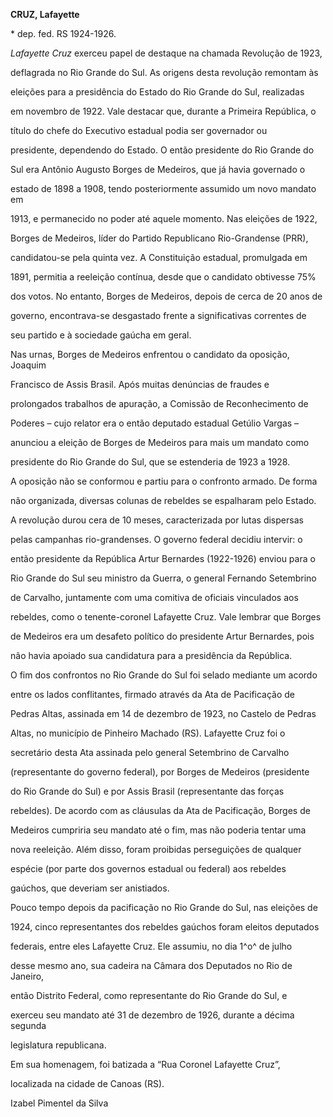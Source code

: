 **CRUZ, Lafayette**



\* dep. fed. RS 1924-1926.



*Lafayette Cruz* exerceu papel de destaque na chamada Revolução de 1923,

deflagrada no Rio Grande do Sul. As origens desta revolução remontam às

eleições para a presidência do Estado do Rio Grande do Sul, realizadas

em novembro de 1922. Vale destacar que, durante a Primeira República, o

título do chefe do Executivo estadual podia ser governador ou

presidente, dependendo do Estado. O então presidente do Rio Grande do

Sul era Antônio Augusto Borges de Medeiros, que já havia governado o

estado de 1898 a 1908, tendo posteriormente assumido um novo mandato em

1913, e permanecido no poder até aquele momento. Nas eleições de 1922,

Borges de Medeiros, líder do Partido Republicano Rio-Grandense (PRR),

candidatou-se pela quinta vez. A Constituição estadual, promulgada em

1891, permitia a reeleição contínua, desde que o candidato obtivesse 75%

dos votos. No entanto, Borges de Medeiros, depois de cerca de 20 anos de

governo, encontrava-se desgastado frente a significativas correntes de

seu partido e à sociedade gaúcha em geral.



Nas urnas, Borges de Medeiros enfrentou o candidato da oposição, Joaquim

Francisco de Assis Brasil. Após muitas denúncias de fraudes e

prolongados trabalhos de apuração, a Comissão de Reconhecimento de

Poderes – cujo relator era o então deputado estadual Getúlio Vargas –

anunciou a eleição de Borges de Medeiros para mais um mandato como

presidente do Rio Grande do Sul, que se estenderia de 1923 a 1928.



A oposição não se conformou e partiu para o confronto armado. De forma

não organizada, diversas colunas de rebeldes se espalharam pelo Estado.

A revolução durou cera de 10 meses, caracterizada por lutas dispersas

pelas campanhas rio-grandenses. O governo federal decidiu intervir: o

então presidente da República Artur Bernardes (1922-1926) enviou para o

Rio Grande do Sul seu ministro da Guerra, o general Fernando Setembrino

de Carvalho, juntamente com uma comitiva de oficiais vinculados aos

rebeldes, como o tenente-coronel Lafayette Cruz. Vale lembrar que Borges

de Medeiros era um desafeto político do presidente Artur Bernardes, pois

não havia apoiado sua candidatura para a presidência da República.



O fim dos confrontos no Rio Grande do Sul foi selado mediante um acordo

entre os lados conflitantes, firmado através da Ata de Pacificação de

Pedras Altas, assinada em 14 de dezembro de 1923, no Castelo de Pedras

Altas, no município de Pinheiro Machado (RS). Lafayette Cruz foi o

secretário desta Ata assinada pelo general Setembrino de Carvalho

(representante do governo federal), por Borges de Medeiros (presidente

do Rio Grande do Sul) e por Assis Brasil (representante das forças

rebeldes). De acordo com as cláusulas da Ata de Pacificação, Borges de

Medeiros cumpriria seu mandato até o fim, mas não poderia tentar uma

nova reeleição. Além disso, foram proibidas perseguições de qualquer

espécie (por parte dos governos estadual ou federal) aos rebeldes

gaúchos, que deveriam ser anistiados.



Pouco tempo depois da pacificação no Rio Grande do Sul, nas eleições de

1924, cinco representantes dos rebeldes gaúchos foram eleitos deputados

federais, entre eles Lafayette Cruz. Ele assumiu, no dia 1^o^ de julho

desse mesmo ano, sua cadeira na Câmara dos Deputados no Rio de Janeiro,

então Distrito Federal, como representante do Rio Grande do Sul, e

exerceu seu mandato até 31 de dezembro de 1926, durante a décima segunda

legislatura republicana.



Em sua homenagem, foi batizada a “Rua Coronel Lafayette Cruz”,

localizada na cidade de Canoas (RS).



Izabel Pimentel da Silva



